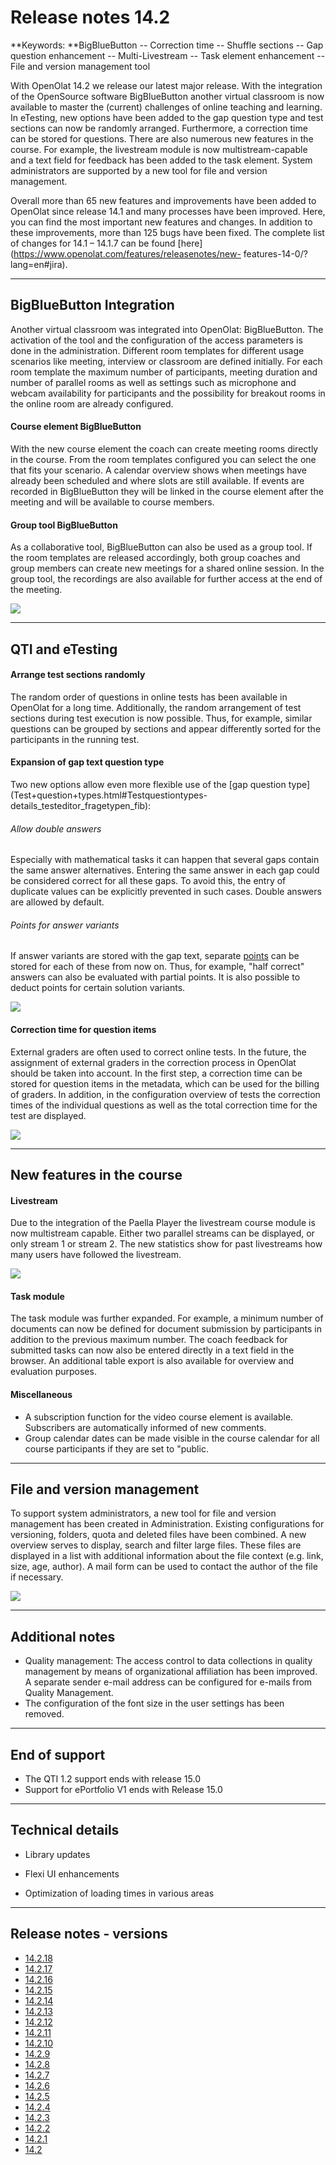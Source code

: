 # Release notes 14.2

**Keywords:  **BigBlueButton -- Correction time -- Shuffle sections -- Gap
question enhancement -- Multi-Livestream -- Task element enhancement -- File
and version management tool

  

With OpenOlat 14.2 we release our latest major release. With the integration
of the OpenSource software BigBlueButton another virtual classroom is now
available to master the (current) challenges of online teaching and learning.
In eTesting, new options have been added to the gap question type and test
sections can now be randomly arranged. Furthermore, a correction time can be
stored for questions. There are also numerous new features in the course. For
example, the livestream module is now multistream-capable and a text field for
feedback has been added to the task element. System administrators are
supported by a new tool for file and version management.

Overall more than 65 new features and improvements have been added to OpenOlat
since release 14.1 and many processes have been improved. Here, you can find
the most important new features and changes. In addition to these
improvements, more than 125 bugs have been fixed. The complete list of changes
for 14.1 – 14.1.7 can be found
[here](https://www.openolat.com/features/releasenotes/new-
features-14-0/?lang=en#jira).

  

  

* * *

  

## BigBlueButton Integration

Another virtual classroom was integrated into OpenOlat: BigBlueButton. The
activation of the tool and the configuration of the access parameters is done
in the administration. Different room templates for different usage scenarios
like meeting, interview or classroom are defined initially. For each room
template the maximum number of participants, meeting duration and number of
parallel rooms as well as settings such as microphone and webcam availability
for participants and the possibility for breakout rooms in the online room are
already configured.

#### Course element BigBlueButton

With the new course element the coach can create meeting rooms directly in the
course. From the room templates configured you can select the one that fits
your scenario. A calendar overview shows when meetings have already been
scheduled and where slots are still available. If events are recorded in
BigBlueButton they will be linked in the course element after the meeting and
will be available to course members.

  

#### Group tool BigBlueButton

As a collaborative tool, BigBlueButton can also be used as a group tool. If
the room templates are released accordingly, both group coaches and group
members can create new meetings for a shared online session. In the group
tool, the recordings are also available for further access at the end of the
meeting.

![](assets/142/BBB_KBS_DE.png)

  

* * *

  

## QTI and eTesting

#### Arrange test sections randomly

The random order of questions in online tests has been available in OpenOlat
for a long time. Additionally, the random arrangement of test sections during
test execution is now possible. Thus, for example, similar questions can be
grouped by sections and appear differently sorted for the participants in the
running test.

#### Expansion of gap text question type

Two new options allow even more flexible use of the [gap question
type](Test+question+types.html#Testquestiontypes-
details_testeditor_fragetypen_fib):

###### Allow double answers

Especially with mathematical tasks it can happen that several gaps contain the
same answer alternatives. Entering the same answer in each gap could be
considered correct for all these gaps. To avoid this, the entry of duplicate
values can be explicitly prevented in such cases. Double answers are allowed
by default.

###### Points for answer variants

If answer variants are stored with the gap text, separate
[points](Configure+test+questions.html#Configuretestquestions-_tab_score) can
be stored for each of these from now on. Thus, for example, "half correct"
answers can also be evaluated with partial points. It is also possible to
deduct points for certain solution variants.

  

  

![](assets/142/Gaptext_neue_Optionen_EN.png)

#### Correction time for question items

External graders are often used to correct online tests. In the future, the
assignment of external graders in the correction process in OpenOlat should be
taken into account. In the first step, a correction time can be stored for
question items in the metadata, which can be used for the billing of graders.
In addition, in the configuration overview of tests the correction times of
the individual questions as well as the total correction time for the test are
displayed.

  

  

![](assets/142/Korrekturzeit_EN.png)

  

* * *

  

## New features in the course

#### Livestream

Due to the integration of the Paella Player the livestream course module is
now multistream capable. Either two parallel streams can be displayed, or only
stream 1 or stream 2. The new statistics show for past livestreams how many
users have followed the livestream.

![](assets/142/Multi-Livestream_EN.png)

#### Task module

The task module was further expanded. For example, a minimum number of
documents can now be defined for document submission by participants in
addition to the previous maximum number. The coach feedback for submitted
tasks can now also be entered directly in a text field in the browser. An
additional table export is also available for overview and evaluation
purposes.

#### Miscellaneous

  * A subscription function for the video course element is available. Subscribers are automatically informed of new comments.
  * Group calendar dates can be made visible in the course calendar for all course participants if they are set to "public.

  

* * *

  

## File and version management

To support system administrators, a new tool for file and version management
has been created in Administration. Existing configurations for versioning,
folders, quota and deleted files have been combined. A new overview serves to
display, search and filter large files. These files are displayed in a list
with additional information about the file context (e.g. link, size, age,
author). A mail form can be used to contact the author of the file if
necessary.

![](assets/142/File%20management%20EN.png)

  

* * *

  

## Additional notes

  * Quality management: The access control to data collections in quality management by means of organizational affiliation has been improved. A separate sender e-mail address can be configured for e-mails from Quality Management.
  * The configuration of the font size in the user settings has been removed.

  

* * *

  

## End of support

  * The QTI 1.2 support ends with release 15.0
  * Support for ePortfolio V1 ends with Release 15.0

  

* * *

  

## Technical details

  * Library updates

  * Flexi UI enhancements
  * Optimization of loading times in various areas

  

* * *

  

## Release notes - versions

  * [14.2.18](https://jira.openolat.org/secure/ReleaseNote.jspa?projectId=10000&version=16934)
  * [14.2.17](https://jira.openolat.org/secure/ReleaseNote.jspa?projectId=10000&version=16931)
  * [14.2.16](https://jira.openolat.org/secure/ReleaseNote.jspa?projectId=10000&version=16930)
  * [14.2.15](https://jira.openolat.org/secure/ReleaseNote.jspa?projectId=10000&version=16928)
  * [14.2.14](https://jira.openolat.org/secure/ReleaseNote.jspa?projectId=10000&version=16926)
  * [14.2.13](https://jira.openolat.org/secure/ReleaseNote.jspa?projectId=10000&version=16924)
  * [14.2.12](https://jira.openolat.org/secure/ReleaseNote.jspa?projectId=10000&version=16920)
  * [14.2.11](https://jira.openolat.org/secure/ReleaseNote.jspa?projectId=10000&version=16918)
  * [14.2.10](https://jira.openolat.org/secure/ReleaseNote.jspa?projectId=10000&version=16917)
  * [14.2.9](https://jira.openolat.org/secure/ReleaseNote.jspa?projectId=10000&version=16915)
  * [14.2.8](https://jira.openolat.org/secure/ReleaseNote.jspa?projectId=10000&version=16912)
  * [14.2.7](https://jira.openolat.org/secure/ReleaseNote.jspa?projectId=10000&version=16911)
  * [14.2.6](https://jira.openolat.org/secure/ReleaseNote.jspa?projectId=10000&version=16910)
  * [14.2.5](https://jira.openolat.org/secure/ReleaseNote.jspa?projectId=10000&version=16909)
  * [14.2.4](https://jira.openolat.org/secure/ReleaseNote.jspa?projectId=10000&version=16908)
  * [14.2.3](https://jira.openolat.org/secure/ReleaseNote.jspa?projectId=10000&version=16907)
  * [14.2.2](https://jira.openolat.org/secure/ReleaseNote.jspa?projectId=10000&version=16906)
  * [14.2.1](https://jira.openolat.org/secure/ReleaseNote.jspa?projectId=10000&version=16905)
  * [14.2](https://jira.openolat.org/secure/ReleaseNote.jspa?projectId=10000&version=16701)

  

